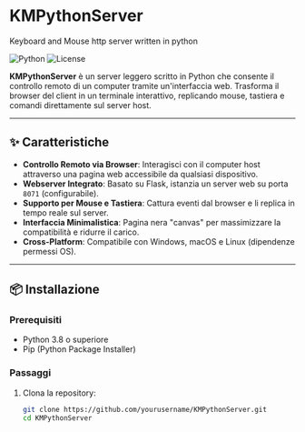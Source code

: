# KMPythonServer
Keyboard  and Mouse http server written in python

![Python](https://img.shields.io/badge/Python-3.8%2B-blue)
![License](https://img.shields.io/badge/License-MIT-green)

**KMPythonServer** è un server leggero scritto in Python che consente il controllo remoto di un computer tramite un'interfaccia web. Trasforma il browser del client in un terminale interattivo, replicando mouse, tastiera e comandi direttamente sul server host.

---

## ✨ Caratteristiche

- **Controllo Remoto via Browser**: Interagisci con il computer host attraverso una pagina web accessibile da qualsiasi dispositivo.
- **Webserver Integrato**: Basato su Flask, istanzia un server web su porta `8071` (configurabile).
- **Supporto per Mouse e Tastiera**: Cattura eventi dal browser e li replica in tempo reale sul server.
- **Interfaccia Minimalistica**: Pagina nera "canvas" per massimizzare la compatibilità e ridurre il carico.
- **Cross-Platform**: Compatibile con Windows, macOS e Linux (dipendenze permessi OS).

---

## 📦 Installazione

### Prerequisiti
- Python 3.8 o superiore
- Pip (Python Package Installer)

### Passaggi
1. Clona la repository:
   ```bash
   git clone https://github.com/yourusername/KMPythonServer.git
   cd KMPythonServer

